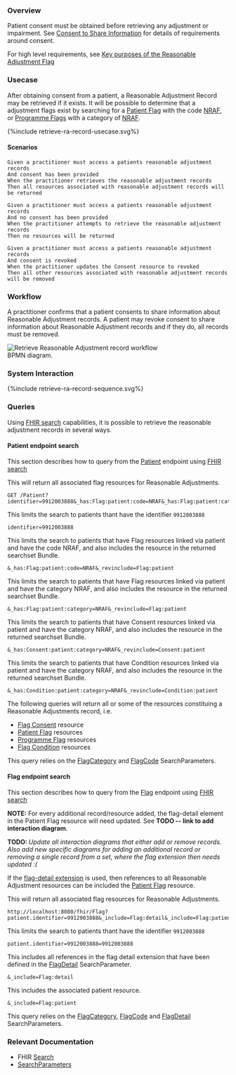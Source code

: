### Overview

Patient consent must be obtained before retrieving any adjustment or impairment.  See [Consent to Share Information](consent-to-share-information.html) for details of requirements around consent.

For high level requirements, see [Key purposes of the Reasonable Adjustment Flag](index.html#ra-key-purposes)   

### Usecase

After obtaining consent from a patient, a Reasonable Adjustment Record may be retrieved if it exists.  It will be possible to determine that a adjustment flags exist by searching for a [Patient Flag](StructureDefinition-PatientFlag.html) with the code [NRAF](CodeSystem-PatientFlagCategory.html#PatientFlagCategory-NRAF), or [Programme Flags](StructureDefinition-ProgrammeFlag.html) with a category of [NRAF](CodeSystem-PatientFlagCategory.html#PatientFlagCategory-NRAF).

<div style="text-align: left;">

  {%include retrieve-ra-record-usecase.svg%}

</div>

#### Scenarios

```gherkin
Given a practitioner must access a patients reasonable adjustment records
And consent has been provided
When the practitioner retrieves the reasonable adjustment records
Then all resources associated with reasonable adjustment records will be returned

Given a practitioner must access a patients reasonable adjustment records
And no consent has been provided
When the practitioner attempts to retrieve the reasonable adjustment records
Then no resources will be returned

Given a practitioner must access a patients reasonable adjustment records
And consent is revoked
When the practitioner updates the Consent resource to revoked
Then all other resources associated with reasonable adjustment records will be removed
```

### Workflow

A practitioner confirms that a patient consents to share information about Reasonable Adjustment records.  A patient may revoke consent to share information about Reasonable Adjustment records and if they do, all records must be removed.

<div>
    <img style="max-width: 70%" alt="Retrieve Reasonable Adjustment record workflow BPMN diagram." src="retrieve-ra-record-workflow.svg"/>
</div>

### System Interaction

<div style="text-align: left;">

  {%include retrieve-ra-record-sequence.svg%}

</div>

### Queries

Using [FHIR search](https://www.hl7.org/fhir/search.html) capabilities, it is possible to retrieve the reasonable adjustment records in several ways.

#### Patient endpoint search 

This section describes how to query from the [Patient](http://www.hl7.org/fhir/R4/patient.html#search) endpoint using [FHIR search](https://www.hl7.org/fhir/search.html)

This will return all associated flag resources for Reasonable Adjustments.

```
GET /Patient?identifier=9912003888&_has:Flag:patient:code=NRAF&_has:Flag:patient:category=NRAF&_revinclude=Flag:patient&_has:Consent:patient:category=NRAF&_revinclude=Consent:patient&_has:Condition:patient:category=NRAF&_revinclude=Condition:patient 
```

This limits the search to patients thant have the identifier `9912003888`

```
identifier=9912003888
```

This limits the search to patients that have Flag resources linked via patient and have the code NRAF, and also includes the resource in the returned searchset Bundle.

```
&_has:Flag:patient:code=NRAF&_revinclude=Flag:patient
```

This limits the search to patients that have Flag resources linked via patient and have the category NRAF, and also includes the resource in the returned searchset Bundle.

```
&_has:Flag:patient:category=NRAF&_revinclude=Flag:patient
```

This limits the search to patients that have Consent resources linked via patient and have the category NRAF, and also includes the resource in the returned searchset Bundle.

```
&_has:Consent:patient:category=NRAF&_revinclude=Consent:patient
```

This limits the search to patients that have Condition resources linked via patient and have the category NRAF, and also includes the resource in the returned searchset Bundle.

```
&_has:Condition:patient:category=NRAF&_revinclude=Condition:patient
```

The following queries will return all or some of the resources constituing a Reasonable Adjustments record, i.e.

* [Flag Consent](StructureDefinition-FlagConsent.html) resource
* [Patient Flag](StructureDefinition-PatientFlag.html) resources  
* [Programme Flag](StructureDefinition-ProgrammeFlag.html) resources
* [Flag Condition](StructureDefinition-FlagCondition.html) resources 

This query relies on the [FlagCategory](SearchParameter-FlagCategory.html) and [FlagCode](SearchParameter-FlagCode.html) SearchParameters.

#### Flag endpoint search

This section describes how to query from the [Flag](http://www.hl7.org/fhir/R4/flag.html#search) endpoint using [FHIR search](https://www.hl7.org/fhir/search.html)

**NOTE:** For every additional record/resource added, the flag-detail element in the Patient Flag resource will need updated. See **TODO -- link to add interaction diagram**.

<div id="todo-notice" markdown="span" class="alert alert-danger" role="alert">
  <i class="fa fa-tasks"></i>
  <b>TODO: </b>
  <i>Update all interaction diagrams that either add or remove records. Also add new specific diagrams for adding an additional record or removing a single record from a set, where the flag extension then needs updated :(</i>
</div>

If the [flag-detail extension](http://hl7.org/fhir/StructureDefinition/flag-detail) is used, then references to all Reasonable Adjustment resources can be included the [Patient Flag](StructureDefinition-PatientFlag.html) resource.

This will return all associated flag resources for Reasonable Adjustments.

```
http://localhost:8080/fhir/Flag?patient.identifier=9912003888&_include=Flag:detail&_include=Flag:patient
```

This limits the search to patients thant have the identifier `9912003888`

```
patient.identifier=9912003888=9912003888
```

This includes all references in the flag detail extension that have been defined in the [FlagDetail](SearchParameter-FlagDetail.html) SearchParameter.

```
&_include=Flag:detail
```

This includes the associated patient resource.

```
&_include=Flag:patient
```

This query relies on the [FlagCategory](SearchParameter-FlagCategory.html), [FlagCode](SearchParameter-FlagCode.html) and [FlagDetail](SearchParameter-FlagDetail.html) SearchParameters.


### Relevant Documentation

* FHIR [Search](http://www.hl7.org/fhir/R4/search.html)
* [SearchParameters](https://www.hl7.org/fhir/R4/searchparameter.html)